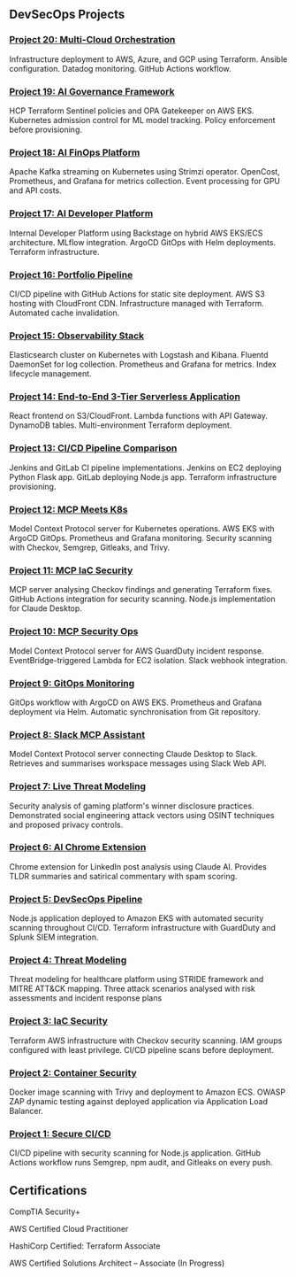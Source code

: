 ## DevSecOps Projects

### [Project 20: Multi-Cloud Orchestration](https://github.com/nfroze/Project-20-Multi-Cloud-Orchestration)
Infrastructure deployment to AWS, Azure, and GCP using Terraform. Ansible configuration. Datadog monitoring. GitHub Actions workflow.

### [Project 19: AI Governance Framework](https://github.com/nfroze/Project-19-AI-Governance-Framework)
HCP Terraform Sentinel policies and OPA Gatekeeper on AWS EKS. Kubernetes admission control for ML model tracking. Policy enforcement before provisioning.

### [Project 18: AI FinOps Platform](https://github.com/nfroze/Project-18-AI-FinOps-Platform)
Apache Kafka streaming on Kubernetes using Strimzi operator. OpenCost, Prometheus, and Grafana for metrics collection. Event processing for GPU and API costs.

### [Project 17: AI Developer Platform](https://github.com/nfroze/Project-17-AI-Developer-Platform)
Internal Developer Platform using Backstage on hybrid AWS EKS/ECS architecture. MLflow integration. ArgoCD GitOps with Helm deployments. Terraform infrastructure.

### [Project 16: Portfolio Pipeline](https://github.com/nfroze/Project-16-Portfolio-Pipeline)
CI/CD pipeline with GitHub Actions for static site deployment. AWS S3 hosting with CloudFront CDN. Infrastructure managed with Terraform. Automated cache invalidation.

### [Project 15: Observability Stack](https://github.com/nfroze/Project-15-Observability-Stack)
Elasticsearch cluster on Kubernetes with Logstash and Kibana. Fluentd DaemonSet for log collection. Prometheus and Grafana for metrics. Index lifecycle management.

### [Project 14: End-to-End 3-Tier Serverless Application](https://github.com/nfroze/Project-14-3-Tier-Serverless-Application)
React frontend on S3/CloudFront. Lambda functions with API Gateway. DynamoDB tables. Multi-environment Terraform deployment.

### [Project 13: CI/CD Pipeline Comparison](https://github.com/nfroze/Project-13-CI-CD-Pipeline-Comparison)
Jenkins and GitLab CI pipeline implementations. Jenkins on EC2 deploying Python Flask app. GitLab deploying Node.js app. Terraform infrastructure provisioning.

### [Project 12: MCP Meets K8s](https://github.com/nfroze/Project-12-MCP-Meets-K8s)
Model Context Protocol server for Kubernetes operations. AWS EKS with ArgoCD GitOps. Prometheus and Grafana monitoring. Security scanning with Checkov, Semgrep, Gitleaks, and Trivy.

### [Project 11: MCP IaC Security](https://github.com/nfroze/Project-11-MCP-IaC-Security)
MCP server analysing Checkov findings and generating Terraform fixes. GitHub Actions integration for security scanning. Node.js implementation for Claude Desktop.

### [Project 10: MCP Security Ops](https://github.com/nfroze/Project-10-MCP-Security-Ops)
Model Context Protocol server for AWS GuardDuty incident response. EventBridge-triggered Lambda for EC2 isolation. Slack webhook integration.

### [Project 9: GitOps Monitoring](https://github.com/nfroze/Project-9-GitOps-ArgoCD-Monitoring)
GitOps workflow with ArgoCD on AWS EKS. Prometheus and Grafana deployment via Helm. Automatic synchronisation from Git repository.

### [Project 8: Slack MCP Assistant](https://github.com/nfroze/Project-8-Slack-MCP-Assistant)
Model Context Protocol server connecting Claude Desktop to Slack. Retrieves and summarises workspace messages using Slack Web API.

### [Project 7: Live Threat Modeling](https://github.com/nfroze/Project-7-Live-Threat-Modeling)
Security analysis of gaming platform's winner disclosure practices. Demonstrated social engineering attack vectors using OSINT techniques and proposed privacy controls.

### [Project 6: AI Chrome Extension](https://github.com/nfroze/Project-6-AI-Chrome-Extension)
Chrome extension for LinkedIn post analysis using Claude AI. Provides TLDR summaries and satirical commentary with spam scoring.

### [Project 5: DevSecOps Pipeline](https://github.com/nfroze/Project-5-DevSecOps-Pipeline)
Node.js application deployed to Amazon EKS with automated security scanning throughout CI/CD. Terraform infrastructure with GuardDuty and Splunk SIEM integration.

### [Project 4: Threat Modeling](https://github.com/nfroze/Project-4-Threat-Modeling)
Threat modeling for healthcare platform using STRIDE framework and MITRE ATT&CK mapping. Three attack scenarios analysed with risk assessments and incident response plans

### [Project 3: IaC Security](https://github.com/nfroze/Project-3-IaC-Security)
Terraform AWS infrastructure with Checkov security scanning. IAM groups configured with least privilege. CI/CD pipeline scans before deployment.

### [Project 2: Container Security](https://github.com/nfroze/Project-2-Container-Security)
Docker image scanning with Trivy and deployment to Amazon ECS. OWASP ZAP dynamic testing against deployed application via Application Load Balancer.

### [Project 1: Secure CI/CD](https://github.com/nfroze/Project-1-Secure-CI-CD)
CI/CD pipeline with security scanning for Node.js application. GitHub Actions workflow runs Semgrep, npm audit, and Gitleaks on every push.

## Certifications

CompTIA Security+

AWS Certified Cloud Practitioner

HashiCorp Certified: Terraform Associate

AWS Certified Solutions Architect – Associate (In Progress)